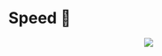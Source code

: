 # Speed 👋

<p align="center">
  <a href="https://go-skill-icons.vercel.app/">
    <img src="https://go-skill-icons.vercel.app/api/icons?i=python,rust,golang,cpp,cuda,pytorch,huggingface,tensorflow,scikitlearn,aws,gcp,git,docker,kubernetes,mongodb,postgresql,grpc,actix,fastapi,fiber,echo,opencv,regex,spark,linux,ubuntu,postman"/>
  </a>
</p>
